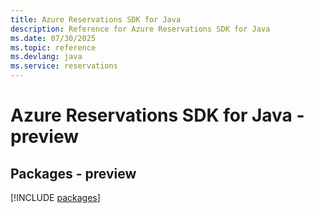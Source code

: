 ```yaml
---
title: Azure Reservations SDK for Java
description: Reference for Azure Reservations SDK for Java
ms.date: 07/30/2025
ms.topic: reference
ms.devlang: java
ms.service: reservations
---
```

# Azure Reservations SDK for Java - preview
## Packages - preview
[!INCLUDE [packages](reservations-index.md)]